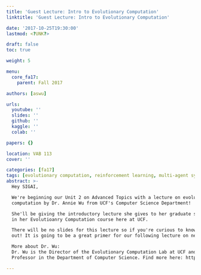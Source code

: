 ```yaml
---
title: 'Guest Lecture: Intro to Evolutionary Computation'
linktitle: 'Guest Lecture: Intro to Evolutionary Computation'

date: '2017-10-25T19:30:00'
lastmod: <?UNK?>

draft: false
toc: true

weight: 5

menu:
  core_fa17:
    parent: Fall 2017

authors: [aswu]

urls:
  youtube: ''
  slides: ''
  github: ''
  kaggle: ''
  colab: ''

papers: {}

location: VAB 113
cover: ''

categories: [fa17]
tags: [evolutionary computation, reinforcement learning, multi-agent systems]
abstract: >-
  Hey SIGAI,

  We're beginning our Unit 2 on Advanced Topics with a lecture on evolutionary
  computation by Dr. Annie Wu from UCF's Computer Science Department!

  She'll be giving the introductory lecture she gives to her graduate students
  in her Evolutioanry Computation course here at UCF.

  There will be no slides for this lecture so if you're curious to know, come
  out! It is going to be a great primer for our following lecture on neuroevolution.

  More about Dr. Wu:
  Dr. Wu is the Director of the Evolutionary Computation Lab at UCF and an Associate
  Professor in the Department of Computer Science. Find more here: http://www.cs.ucf.edu/~aswu/

---
```


<!-- TODO Add Meeting Notes/Contents here -->
<!-- NOTE Refer the Documentation if you're unsure how to format/add to this. -->
